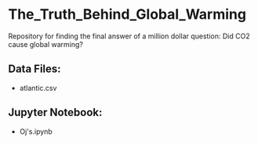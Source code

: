 # The_Truth_Behind_Global_Warming
Repository for finding the final answer of a million dollar question: Did CO2 cause global warming?

## Data Files: 
- atlantic.csv

## Jupyter Notebook:
- Oj's.ipynb
